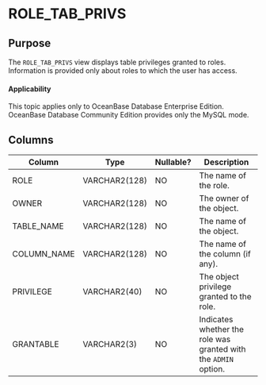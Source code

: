 ROLE_TAB_PRIVS
===================================

Purpose
-----------

The `ROLE_TAB_PRIVS` view displays table privileges granted to roles. Information is provided only about roles to which the user has access.

  <main id="notice" >
    <h4>Applicability</h4>
    <p>This topic applies only to OceanBase Database Enterprise Edition. OceanBase Database Community Edition provides only the MySQL mode. </p>
  </main>

Columns
-------------

| **Column** | **Type** | **Nullable?** | **Description** |
|-------------|---------------|----------------|--------------------|
| ROLE | VARCHAR2(128) | NO | The name of the role. |
| OWNER | VARCHAR2(128) | NO | The owner of the object. |
| TABLE_NAME | VARCHAR2(128) | NO | The name of the object. |
| COLUMN_NAME | VARCHAR2(128) | NO | The name of the column (if any). |
| PRIVILEGE | VARCHAR2(40) | NO | The object privilege granted to the role. |
| GRANTABLE | VARCHAR2(3) | NO | Indicates whether the role was granted with the `ADMIN` option. |
